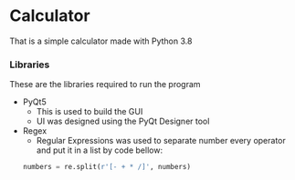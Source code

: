 # Calculator
 That is a simple calculator made with Python 3.8
 
 ### Libraries
 These are the libraries required to run the program
 * PyQt5
   * This is used to build the GUI
   * UI was designed using the PyQt Designer tool
 * Regex
   * Regular Expressions was used to separate number every operator and put it in a list by code bellow:
   ```python
   numbers = re.split(r'[- + * /]', numbers)
   ```

